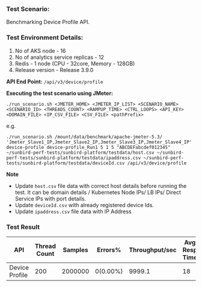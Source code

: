### Test Scenario:

Benchmarking Device Profile API.


### Test Environment Details:
1. No of AKS node - 16
2. No of analytics service replicas - 12
3. Redis - 1 node (CPU - 32core, Memory - 128GB)
4. Release version - Release 3.9.0


**API End Point:** 
`/api/v3/device/profile`


**Executing the test scenario using JMeter:**

```./run_scenario.sh <JMETER_HOME> <JMETER_IP_LIST> <SCENARIO_NAME> <SCENARIO_ID> <THREADS_COUNT> <RAMPUP_TIME> <CTRL_LOOPS> <API_KEY> <DOMAIN_FILE> <IP_CSV_FILE> <CSV_FILE> <pathPrefix>```

e.g.

```./run_scenario.sh /mount/data/benchmark/apache-jmeter-5.3/ 'Jmeter_Slave1_IP,Jmeter_Slave2_IP,Jmeter_Slave3_IP,Jmeter_Slave4_IP' device-profile device-profile_Run1 5 1 5 "ABCDEFabcdef012345" ~/sunbird-perf-tests/sunbird-platform/testdata/host.csv ~/sunbird-perf-tests/sunbird-platform/testdata/ipaddress.csv ~/sunbird-perf-tests/sunbird-platform/testdata/deviceId.csv /api/v3/device/profile```

**Note**
- Update `host.csv` file data with correct host details before running the test. It can be domain details / Kubernetes Node IPs/ LB IPs/ Direct Service IPs with port details.
- Update `deviceId.csv` with already registered device Ids.
- Update `ipaddress.csv` file data with IP Address


### Test Result

| API           | Thread Count | Samples  | Errors%   | Throughput/sec|Avg Resp Time|  95th pct | 99th pct |
| ------------- | -------------| -------- | --------- | --------------|-------------|-----------|----------|
| Device Profile| 200          | 2000000  | 0(0.00%)  | 9999.1       |  18         |     72    |   84     |
